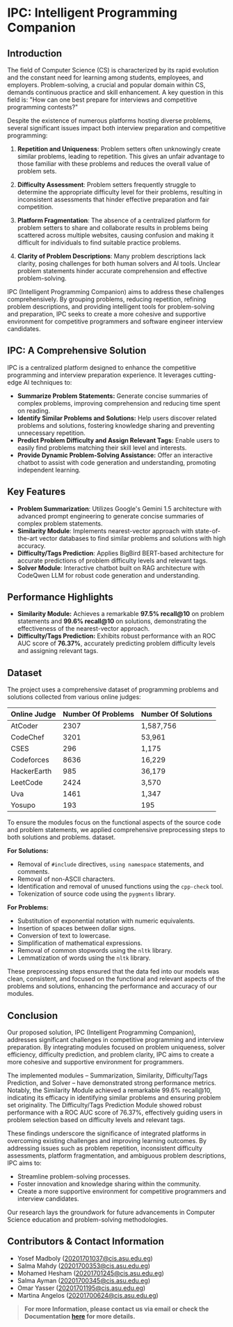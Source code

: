 # IPC: Intelligent Programming Companion

## Introduction

The field of Computer Science (CS) is characterized by its rapid evolution and the constant need for learning among students, employees, and employers. Problem-solving, a crucial and popular domain within CS, demands continuous practice and skill enhancement. A key question in this field is: "How can one best prepare for interviews and competitive programming contests?"

Despite the existence of numerous platforms hosting diverse problems, several significant issues impact both interview preparation and competitive programming:

1. **Repetition and Uniqueness**: Problem setters often unknowingly create similar problems, leading to repetition. This gives an unfair advantage to those familiar with these problems and reduces the overall value of problem sets.

2. **Difficulty Assessment**: Problem setters frequently struggle to determine the appropriate difficulty level for their problems, resulting in inconsistent assessments that hinder effective preparation and fair competition.

3. **Platform Fragmentation**: The absence of a centralized platform for problem setters to share and collaborate results in problems being scattered across multiple websites, causing confusion and making it difficult for individuals to find suitable practice problems.

4. **Clarity of Problem Descriptions**: Many problem descriptions lack clarity, posing challenges for both human solvers and AI tools. Unclear problem statements hinder accurate comprehension and effective problem-solving.

IPC (Intelligent Programming Companion) aims to address these challenges comprehensively. By grouping problems, reducing repetition, refining problem descriptions, and providing intelligent tools for problem-solving and preparation, IPC seeks to create a more cohesive and supportive environment for competitive programmers and software engineer interview candidates.

## IPC: A Comprehensive Solution

IPC is a centralized platform designed to enhance the competitive programming and interview preparation experience. It leverages cutting-edge AI techniques to:

- **Summarize Problem Statements:** Generate concise summaries of complex problems, improving comprehension and reducing time spent on reading.
- **Identify Similar Problems and Solutions:** Help users discover related problems and solutions, fostering knowledge sharing and preventing unnecessary repetition.
- **Predict Problem Difficulty and Assign Relevant Tags:** Enable users to easily find problems matching their skill level and interests.
- **Provide Dynamic Problem-Solving Assistance:** Offer an interactive chatbot to assist with code generation and understanding, promoting independent learning.

## Key Features

- **Problem Summarization**: Utilizes Google's Gemini 1.5 architecture with advanced prompt engineering to generate concise summaries of complex problem statements.
- **Similarity Module**: Implements nearest-vector approach with state-of-the-art vector databases to find similar problems and solutions with high accuracy.
- **Difficulty/Tags Prediction**: Applies BigBird BERT-based architecture for accurate predictions of problem difficulty levels and relevant tags.
- **Solver Module**: Interactive chatbot built on RAG architecture with CodeQwen LLM for robust code generation and understanding.

## Performance Highlights

- **Similarity Module:** Achieves a remarkable **97.5% recall@10** on problem statements and **99.6% recall@10** on solutions, demonstrating the effectiveness of the nearest-vector approach.
- **Difficulty/Tags Prediction:** Exhibits robust performance with an ROC AUC score of **76.37%**, accurately predicting problem difficulty levels and assigning relevant tags.

## Dataset

The project uses a comprehensive dataset of programming problems and solutions collected from various online judges:

| Online Judge | Number Of Problems | Number Of Solutions |
| ------------ | ------------------ | ------------------- |
| AtCoder      | 2307               | 1,587,756           |
| CodeChef     | 3201               | 53,961              |
| CSES         | 296                | 1,175               |
| Codeforces   | 8636               | 16,229              |
| HackerEarth  | 985                | 36,179              |
| LeetCode     | 2424               | 3,570               |
| Uva          | 1461               | 1,347               |
| Yosupo       | 193                | 195                 |

To ensure the modules focus on the functional aspects of the source code and problem statements, we applied comprehensive preprocessing steps to both solutions and problems. dataset.

**For Solutions:**

- Removal of `#include` directives, `using namespace` statements, and comments.
- Removal of non-ASCII characters.
- Identification and removal of unused functions using the `cpp-check` tool.
- Tokenization of source code using the `pygments` library.

**For Problems:**

- Substitution of exponential notation with numeric equivalents.
- Insertion of spaces between dollar signs.
- Conversion of text to lowercase.
- Simplification of mathematical expressions.
- Removal of common stopwords using the `nltk` library.
- Lemmatization of words using the `nltk` library.

These preprocessing steps ensured that the data fed into our models was clean, consistent, and focused on the functional and relevant aspects of the problems and solutions, enhancing the performance and accuracy of our modules.

## Conclusion

Our proposed solution, IPC (Intelligent Programming Companion), addresses significant challenges in competitive programming and interview preparation. By integrating modules focused on problem uniqueness, solver efficiency, difficulty prediction, and problem clarity, IPC aims to create a more cohesive and supportive environment for programmers.

The implemented modules – Summarization, Similarity, Difficulty/Tags Prediction, and Solver – have demonstrated strong performance metrics. Notably, the Similarity Module achieved a remarkable 99.6% recall@10, indicating its efficacy in identifying similar problems and ensuring problem set originality. The Difficulty/Tags Prediction Module showed robust performance with a ROC AUC score of 76.37%, effectively guiding users in problem selection based on difficulty levels and relevant tags.

These findings underscore the significance of integrated platforms in overcoming existing challenges and improving learning outcomes. By addressing issues such as problem repetition, inconsistent difficulty assessments, platform fragmentation, and ambiguous problem descriptions, IPC aims to:

- Streamline problem-solving processes.
- Foster innovation and knowledge sharing within the community.
- Create a more supportive environment for competitive programmers and interview candidates.

Our research lays the groundwork for future advancements in Computer Science education and problem-solving methodologies.

## Contributors & Contact Information

- Yosef Madboly (20201701037@cis.asu.edu.eg)
- Salma Mahdy (20201700353@cis.asu.edu.eg)
- Mohamed Hesham (20201701245@cis.asu.edu.eg)
- Salma Ayman (20201700345@cis.asu.edu.eg)
- Omar Yasser (20201701195@cis.asu.edu.eg)
- Martina Angelos (20201700624@cis.asu.edu.eg)

> **For more Information, please contact us via email or check the Documentation [here](./IPC%20Documentation.docx) for more details.**
